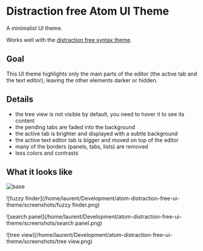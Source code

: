 # Distraction free Atom UI Theme

A minimalist UI theme.

Works well with the [distraction free syntax theme](https://atom.io/themes/atom-distraction-free-syntax).

## Goal

This UI theme highlights only the main parts of the editor (the active tab and the text editor), leaving the other elements darker or hidden.

## Details

 - the tree view is not visible by default, you need to hover it to see its content
 - the pending tabs are faded into the background
 - the active tab is brighter and displayed with a subtle background
 - the active text editor tab is bigger and moved on top of the editor
 - many of the borders (panels, tabs, lists) are removed
 - less colors and contrasts

## What it looks like

![base](/home/laurent/Development/atom-distraction-free-ui-theme/screenshots/base.png)

![fuzzy finder](/home/laurent/Development/atom-distraction-free-ui-theme/screenshots/fuzzy finder.png)

![search panel](/home/laurent/Development/atom-distraction-free-ui-theme/screenshots/search panel.png)

![tree view](/home/laurent/Development/atom-distraction-free-ui-theme/screenshots/tree view.png)
